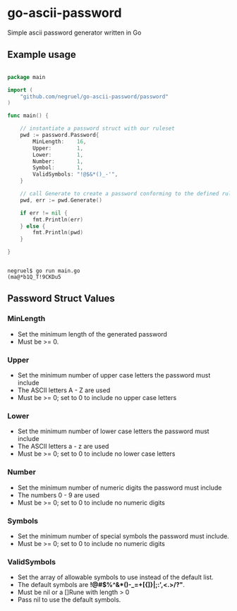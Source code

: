 # go-ascii-password

Simple ascii password generator written in Go

## Example usage

```go

package main

import (
    "github.com/negruel/go-ascii-password/password"
)

func main() {

    // instantiate a password struct with our ruleset
    pwd := password.Password{
        MinLength:    16,
        Upper:        1,
        Lower:        1,
        Number:       1,
        Symbol:       1,
        ValidSymbols: "!@$&*()_-'",
    }

    // call Generate to create a password conforming to the defined rules
    pwd, err := pwd.Generate()

    if err != nil {
        fmt.Println(err)
    } else {
        fmt.Println(pwd)
    }

}

```

```text

negruel$ go run main.go
(ma@*b1Q_T!9CKDu5

```

## Password Struct Values

### MinLength

- Set the minimum length of the generated password
- Must be >= 0.

### Upper

- Set the minimum number of upper case letters the password must include
- The ASCII letters A - Z are used
- Must be >= 0; set to 0 to include no upper case letters

### Lower

- Set the minimum number of lower case letters the password must include
- The ASCII letters a - z are used
- Must be >= 0; set to 0 to include no lower case letters

### Number

- Set the minimum number of numeric digits the password must include
- The numbers 0 - 9 are used
- Must be >= 0; set to 0 to include no numeric digits

### Symbols

- Set the minimum number of special symbols the password must include.
- Must be >= 0; set to 0 to include no numeric digits

### ValidSymbols

- Set the array of allowable symbols to use instead of the default list.
- The default symbols are __!@#$%^&*()-_=+[{]}|;:',\<.>/?"__.
- Must be nil or a []Rune with length > 0
- Pass nil to use the default symbols.
